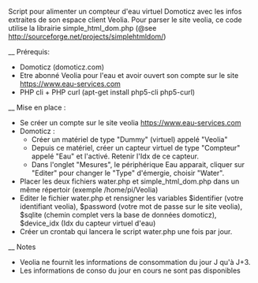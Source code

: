 Script pour alimenter un compteur d'eau virtuel Domoticz avec les infos extraites de son espace client Veolia.
Pour parser le site veolia, ce code utilise la librairie simple_html_dom.php (@see http://sourceforge.net/projects/simplehtmldom/)

__ Prérequis:
 * Domoticz (domoticz.com)
 * Etre abonné Veolia pour l'eau et avoir ouvert son compte sur le site https://www.eau-services.com
 * PHP cli + PHP curl (apt-get install php5-cli php5-curl)

__ Mise en place :
  * Se créer un compte sur le site veolia https://www.eau-services.com
  * Domoticz :
	- Créer un matériel de type "Dummy" (virtuel) appelé "Veolia"
	- Depuis ce matériel, créer un capteur virtuel de type "Compteur" appelé "Eau" et l'activé. Retenir l'Idx de ce capteur.
	- Dans l'onglet "Mesures", le périphérique Eau apparait, cliquer sur "Editer" pour changer le "Type" d'émergie, choisir "Water". 
  * Placer les deux fichiers water.php et simple_html_dom.php dans un même répertoir (exemple /home/pi/Veolia)
  * Editer le fichier water.php et rensigner les variables $identifier (votre identifiant veolia),  $password (votre mot de passe sur le site veolia), $sqlite (chemin complet vers la base de données domoticz), $device_idx (Idx du capteur virtuel d'eau)
 * Créer un crontab qui lancera le script water.php une fois par jour.

__ Notes
  * Veolia ne fournit les informations de consommation du jour J qu'à J+3.
  * Les informations de conso du jour en cours ne sont pas disponibles
